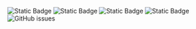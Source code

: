 ![Static Badge](https://img.shields.io/badge/blacklists-60-000000) ![Static Badge](https://img.shields.io/badge/blacklisted-2821698-cc0000) ![Static Badge](https://img.shields.io/badge/whitelisted-2249-00CC00) ![Static Badge](https://img.shields.io/badge/streaming_blacklist-28107-000000) ![GitHub issues](https://img.shields.io/github/issues/fabriziosalmi/blacklists)
